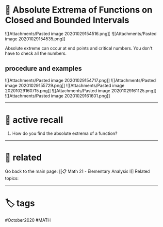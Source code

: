 # 🌱 Absolute Extrema of Functions on Closed and Bounded Intervals

![[Attachments/Pasted image 20201029154516.png]]
![[Attachments/Pasted image 20201029154535.png]]

Absolute extreme can occur at end points and critical numbers. You don't have to check all the numbers.

## procedure and examples
![[Attachments/Pasted image 20201029154717.png]]
![[Attachments/Pasted image 20201029155729.png]]
![[Attachments/Pasted image 20201029160715.png]]
![[Attachments/Pasted image 20201029161125.png]]
![[Attachments/Pasted image 20201029161601.png]]

---

# 🧠 active recall
1. How do you find the absolute extrema of a function?


---

# 🔗 related
Go back to the main page: [[📋 Math 21 - Elementary Analysis I]]
Related topics:

---

# 🏷 tags
#October2020 #MATH 
 